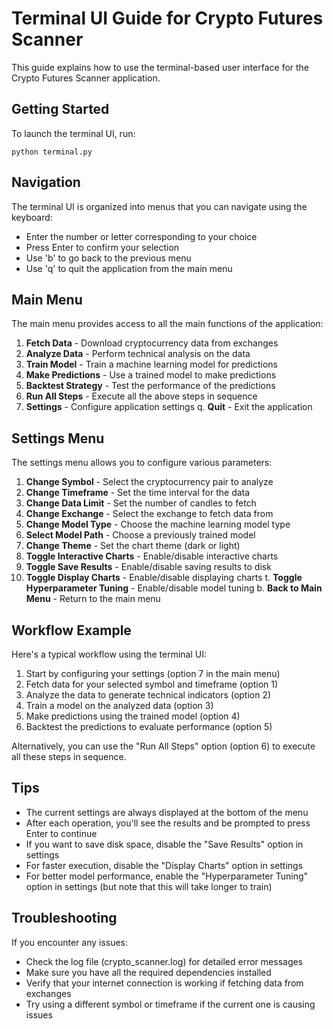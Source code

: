 # Terminal UI Guide for Crypto Futures Scanner

This guide explains how to use the terminal-based user interface for the Crypto Futures Scanner application.

## Getting Started

To launch the terminal UI, run:

```
python terminal.py
```

## Navigation

The terminal UI is organized into menus that you can navigate using the keyboard:

- Enter the number or letter corresponding to your choice
- Press Enter to confirm your selection
- Use 'b' to go back to the previous menu
- Use 'q' to quit the application from the main menu

## Main Menu

The main menu provides access to all the main functions of the application:

1. **Fetch Data** - Download cryptocurrency data from exchanges
2. **Analyze Data** - Perform technical analysis on the data
3. **Train Model** - Train a machine learning model for predictions
4. **Make Predictions** - Use a trained model to make predictions
5. **Backtest Strategy** - Test the performance of the predictions
6. **Run All Steps** - Execute all the above steps in sequence
7. **Settings** - Configure application settings
q. **Quit** - Exit the application

## Settings Menu

The settings menu allows you to configure various parameters:

1. **Change Symbol** - Select the cryptocurrency pair to analyze
2. **Change Timeframe** - Set the time interval for the data
3. **Change Data Limit** - Set the number of candles to fetch
4. **Change Exchange** - Select the exchange to fetch data from
5. **Change Model Type** - Choose the machine learning model type
6. **Select Model Path** - Choose a previously trained model
7. **Change Theme** - Set the chart theme (dark or light)
8. **Toggle Interactive Charts** - Enable/disable interactive charts
9. **Toggle Save Results** - Enable/disable saving results to disk
0. **Toggle Display Charts** - Enable/disable displaying charts
t. **Toggle Hyperparameter Tuning** - Enable/disable model tuning
b. **Back to Main Menu** - Return to the main menu

## Workflow Example

Here's a typical workflow using the terminal UI:

1. Start by configuring your settings (option 7 in the main menu)
2. Fetch data for your selected symbol and timeframe (option 1)
3. Analyze the data to generate technical indicators (option 2)
4. Train a model on the analyzed data (option 3)
5. Make predictions using the trained model (option 4)
6. Backtest the predictions to evaluate performance (option 5)

Alternatively, you can use the "Run All Steps" option (option 6) to execute all these steps in sequence.

## Tips

- The current settings are always displayed at the bottom of the menu
- After each operation, you'll see the results and be prompted to press Enter to continue
- If you want to save disk space, disable the "Save Results" option in settings
- For faster execution, disable the "Display Charts" option in settings
- For better model performance, enable the "Hyperparameter Tuning" option in settings (but note that this will take longer to train)

## Troubleshooting

If you encounter any issues:

- Check the log file (crypto_scanner.log) for detailed error messages
- Make sure you have all the required dependencies installed
- Verify that your internet connection is working if fetching data from exchanges
- Try using a different symbol or timeframe if the current one is causing issues
